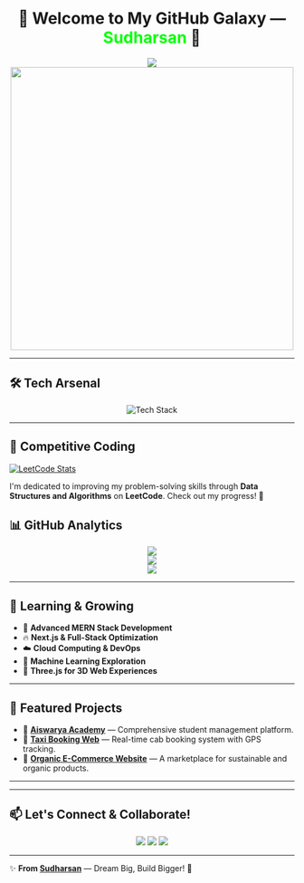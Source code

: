<h1 align="center">🚀 Welcome to My GitHub Galaxy — <span style="color:#00FF00">Sudharsan</span> 🌌</h1>

<div align="center">
  <img src="https://readme-typing-svg.demolab.com?font=Orbitron&size=30&pause=1000&color=00FF00&center=true&vCenter=true&width=600&height=50&lines=Welcome+to+My+Universe;Full-Stack+Web+Developer;MERN+Stack+Architect;Innovating+One+Line+at+a+Time!" />
  <br/>
  <img src="https://media.giphy.com/media/f3iwJFOVOwuy7K6FFw/giphy.gif" width="500" />
</div>

---

## 🛠️ Tech Arsenal


<p align="center">
  <img src="https://skillicons.dev/icons?i=html,css,js,java,react,nodejs,mongodb,git,github,vscode,figma" alt="Tech Stack" />
</p>

---

## 🏅 Competitive Coding

[![LeetCode Stats](https://leetcard.jacoblin.cool/SUDHARSAN_CSBS?theme=dark&font=FiraCode)](https://leetcode.com/u/SUDHARSAN_CSBS/)

I'm dedicated to improving my problem-solving skills through **Data Structures and Algorithms** on **LeetCode**. Check out my progress! 🚀


## 📊 GitHub Analytics

<div align="center">
  <img src="https://github-readme-streak-stats.herokuapp.com/?user=SUDHARSAN-KSRCT&theme=tokyonight&hide_border=true" />
  <br />
  <img src="https://github-readme-stats.vercel.app/api?username=SUDHARSAN-KSRCT&show_icons=true&theme=tokyonight&hide_border=true" />
  <br />
  <img src="https://github-readme-stats.vercel.app/api/top-langs/?username=SUDHARSAN-KSRCT&layout=compact&theme=tokyonight&hide_border=true" />
</div>

---

## 🌱 Learning & Growing

- 💪 **Advanced MERN Stack Development**
- 🔥 **Next.js & Full-Stack Optimization**
- ☁️ **Cloud Computing & DevOps**
- 🤖 **Machine Learning Exploration**
- 🚀 **Three.js for 3D Web Experiences**

---

## 🌟 Featured Projects

- 🚀 **[Aiswarya Academy](https://github.com/SUDHARSAN-KSRCT/Aiswarya-Academy)** — Comprehensive student management platform.
- 🚖 **[Taxi Booking Web](https://github.com/SUDHARSAN-KSRCT/Taxi-Booking-Web)** — Real-time cab booking system with GPS tracking.
- 🛒 **[Organic E-Commerce Website](https://github.com/SUDHARSAN-KSRCT/Organic-Ecommerce)** — A marketplace for sustainable and organic products.

---


---

## 📫 Let's Connect & Collaborate!

<p align="center">
  <a href="https://www.linkedin.com/in/sudharsancsbs/" target="_blank"><img src="https://img.shields.io/badge/LinkedIn-0077B5?style=for-the-badge&logo=linkedin&logoColor=white"/></a>
  <a href="mailto:sudharsancsbs@gmail.com" target=""><img src="https://img.shields.io/badge/Gmail-D14836?style=for-the-badge&logo=gmail&logoColor=white"/></a>
  <a href="https://sudharsansite.netlify.app/" target="_blank"><img src="https://img.shields.io/badge/Portfolio-00FF00?style=for-the-badge&logo=google-chrome&logoColor=white"/></a>
</p>

---

✨ **From [Sudharsan](https://github.com/SUDHARSAN-KSRCT)** — Dream Big, Build Bigger! 🚀

